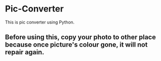 # Pic-Converter

This is pic converter using Python.
## Before using this, copy your photo to other place because once picture's colour gone, it will not repair again.
